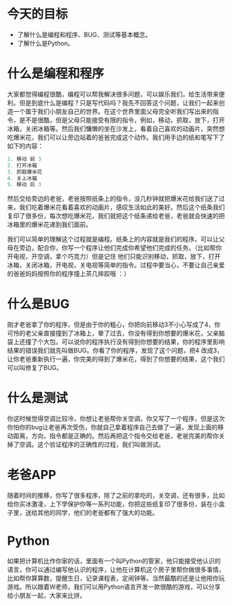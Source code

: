 # 今天的目标

- 了解什么是编程和程序、BUG、测试等基本概念。
- 了解什么是Python。


# 什么是编程和程序

大家都觉得编程很酷，编程可以帮我解决很多问题，可以娱乐我们，给生活带来便利。但是到底什么是编程？只是写代码吗？我先不回答这个问题，让我们一起来创造一个属于我们小朋友自己的世界。在这个世界里面父母完全听我们写出来的指令，是不是很酷，但是父母只能接受有限的指令，例如，移动，抓取，放下，打开冰箱，关闭冰箱等。然后我们慵懒的坐在沙发上，看着自己喜欢的动画片，突然想吃爆米花，我们可以让旁边站着的爸爸完成这个动作。我们用手边的纸和笔写下了如下的内容：
```java
1. 移动 前 3
2. 打开冰箱
3. 抓取爆米花
4. 关上冰箱
5. 移动 后 3
```


然后交给旁边的老爸，老爸按照纸条上的指令，没几秒钟就把爆米花给我们送了过来，我们吃着爆米花看着喜欢的动画片，感叹生活如此的美好。然后这个纸条我们复印了很多份，每次想吃爆米花，我们就把这个纸条递给老爸，老爸就会快速的把冰箱里的爆米花递到我们面前。

我们可以简单的理解这个过程就是编程。纸条上的内容就是我们的程序。可以让父母在旁边，配合你，你写一个程序让他们完成你希望他们完成的任务。（比如帮你开电视，开空调，拿个巧克力）但是记住 他们只能识别移动，抓取，放下，打开冰箱，关闭冰箱，开电视，关电视等简单的指令。过程中要当心，不要让自己亲爱的爸爸妈妈按照你的程序撞上茶几摔跤哦 ：）

# 什么是BUG

刚才老爸拿了你的程序，但是由于你的粗心，你把向前移动3不小心写成了4，你可怜的老父亲直接撞到了冰箱上，晕了过去，你没有得到你想要的爆米花，父亲脑袋上还撞了个大包。可以说你的程序执行没有得到你想要的结果，你的程序里影响结果的错误我们就先叫做BUG。你看了你的程序，发现了这个问题，把4 改成3，让你老爸重新执行一遍，你完美的得到了爆米花，得到了你想要的结果，这个我们可以叫修复了BUG。

# 什么是测试

你这时候觉得空调比较冷，你想让老爸帮你关空调，你又写了一个程序，但是这次你怕你的bug让老爸再次受伤，你就自己拿着程序自己去做了一遍，发现上面的移动距离，方向，指令都是正确的。然后再把这个指令交给老爸，老爸完美的帮你关掉了空调。这个验证程序的正确性的过程，我们叫做测试。

# 老爸APP

随着时间的推移，你写了很多程序，除了之前的拿吃的，关空调，还有很多，比如给你买冰激凌，上下学保护你等一系列功能，你把这些纸复印了很多份，装在小盒子里，送给其他的同学，他们的老爸都有了强大的功能。

# Python

如果把计算机比作你家的话，里面有一个叫Python的管家，他只能接受他认识的语言，你可以通过编写他认识的程序，让他在计算机这个房子里帮你做很多事情，比如帮你算算数，提醒生日，记录课程表，定闹钟等。当然最酷的还是让他陪你玩游戏。所以跟着W老师，我们可以用Python语言开发一款很酷的游戏，可以分享给小朋友一起，大家来比拼。